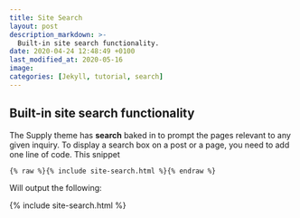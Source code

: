 ```yaml
---
title: Site Search
layout: post
description_markdown: >-
  Built-in site search functionality.
date: 2020-04-24 12:48:49 +0100
last_modified_at: 2020-05-16
image:
categories: [Jekyll, tutorial, search]
---
```

## Built-in site search functionality

The Supply theme has **search** baked in to prompt the pages relevant to any given inquiry. To display a search box on a post or a page, you need to add one line of code. This snippet

```liquid
{% raw %}{% include site-search.html %}{% endraw %}
```

Will output the following:

{% include site-search.html %}
